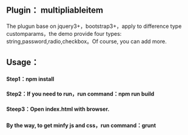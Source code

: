 ## Plugin： multipliableitem
The plugun base on jquery3+，bootstrap3+，apply to difference type customparams，the demo provide four types: string,password,radio,checkbox。Of course, you can add more.
## Usage：
#### Step1：npm install
#### Step2：If you need to run，run command：npm run build
#### Steep3：Open index.html with browser.
###
#### By the way, to get minfy js and css，run command：grunt
